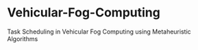 # Vehicular-Fog-Computing
Task Scheduling in Vehicular Fog Computing using Metaheuristic Algorithms
